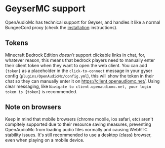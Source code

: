 [//]: # (TITLE:Gyser)
[//]: # (DESCRIPTION:Using OpenAudioMc with gyser/bedrock)
[//]: # (TAGS:installation,gyser,bedrock,pe)
# GeyserMC support
OpenAudioMc has technical support for Geyser, and handles it like a normal BungeeCord proxy (check the [installation](installation.md) instructions).

## Tokens
Minecraft Bedrock Edition *doesn't* support clickable links in chat, for, whatever reason, this means that bedrock players need to manually enter their client token when they want to open the web client.
You can add `{token}` as a placeholder in the `click-to-connect` message in your gyser config (`plugins/OpenAudioMc/config.yml`), this will show the token in their chat so they can manually enter it on https://client.openaudiomc.net/.
Using clear messaging, like `Navigate to client.openaudiomc.net, your login token is {token}` is recommended.

## Note on browsers
Keep in mind that mobile browsers (chrome mobile, ios safari, etc) aren't compltely supported due to their resource saving measures, preventing OpenAudioMc from loading audio files normally and causing WebRTC stability issues. It's still recommended to use a desktop (class) browser, even when playing on a mobile device.

